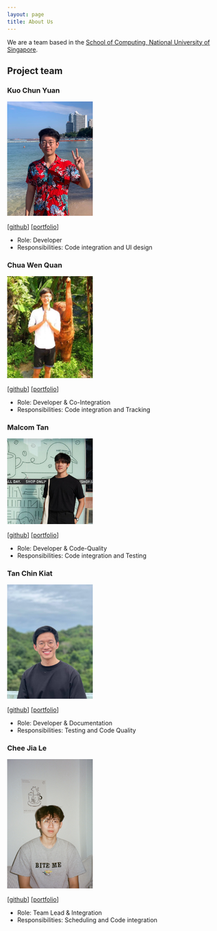 ```yaml
---
layout: page
title: About Us
---
```


We are a team based in the [School of Computing, National University of Singapore](http://www.comp.nus.edu.sg).

## Project team

### Kuo Chun Yuan

<img src="images/kevinkuo0320.png" width="200px">

[[github](https://github.com/kevinkuo0320)]
[[portfolio](team/kevinkuo0320.md)]

* Role: Developer
* Responsibilities: Code integration and UI design

### Chua Wen Quan

<img src="images/cwq2326.png" width="200px">

[[github](http://github.com/cwq2326)]
[[portfolio](team/cwq2326.md)]

* Role: Developer & Co-Integration
* Responsibilities: Code integration and Tracking

### Malcom Tan

<img src="images/dannydakota.png" width="200px">

[[github](http://github.com/DannyDakota)] [[portfolio](team/dannydakota.md)]

* Role: Developer & Code-Quality
* Responsibilities: Code integration and Testing

### Tan Chin Kiat

<img src="images/tanchinkiat99.png" width="200px">

[[github](http://github.com/tanchinkiat99)]
[[portfolio](team/tanchinkiat99.md)]

* Role: Developer & Documentation
* Responsibilities: Testing and Code Quality

### Chee Jia Le

<img src="images/jiale-c.png" width="200px">

[[github](http://github.com/jiale-c)]
[[portfolio](team/jiale-c.md)]

* Role: Team Lead & Integration
* Responsibilities: Scheduling and Code integration
